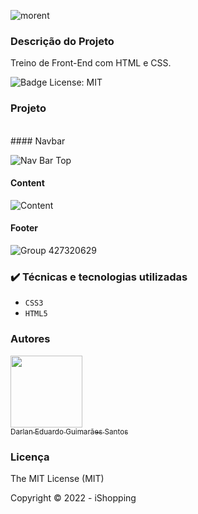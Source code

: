 ![morent](https://user-images.githubusercontent.com/71740181/186670464-2c5da947-9937-4dfb-b6f8-e3e92df7dea8.svg)

### Descrição do Projeto

Treino de Front-End com HTML e CSS.

![Badge License: MIT](https://img.shields.io/github/license/darlangui/e-commerce?style=for-the-badge)

### Projeto
<br>
#### Navbar

![Nav Bar Top](https://user-images.githubusercontent.com/71740181/186671270-355c5ebe-52f8-4ade-a8e4-ad91ab27c3f6.svg)

#### Content

![Content](https://user-images.githubusercontent.com/71740181/186671296-40501960-49eb-4c5b-a51c-8940ee3c9460.svg)

#### Footer

![Group 427320629](https://user-images.githubusercontent.com/71740181/186671333-d510aa4e-b434-4ac3-b6ae-b738c45102f6.svg)

### ✔️ Técnicas e tecnologias utilizadas

- `CSS3`
- `HTML5`

### Autores

[<img src="https://user-images.githubusercontent.com/71740181/180897012-2d7683f3-afd4-418f-a838-234ee686ee4c.png" width=115><br><sub>Darlan Eduardo Guimarães Santos</sub>](https://github.com/darlangui)

### Licença 

The MIT License (MIT)

Copyright ©️ 2022 - iShopping
